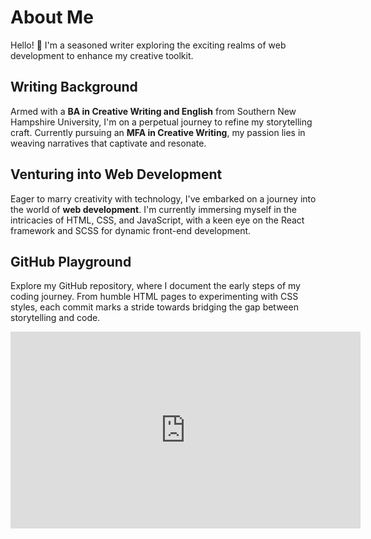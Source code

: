 # About Me

Hello! 👋 I'm a seasoned writer exploring the exciting realms of web development to enhance my creative toolkit.

## Writing Background

Armed with a **BA in Creative Writing and English** from Southern New Hampshire University, I'm on a perpetual journey to refine my storytelling craft. Currently pursuing an **MFA in Creative Writing**, my passion lies in weaving narratives that captivate and resonate.

## Venturing into Web Development

Eager to marry creativity with technology, I've embarked on a journey into the world of **web development**. I'm currently immersing myself in the intricacies of HTML, CSS, and JavaScript, with a keen eye on the React framework and SCSS for dynamic front-end development.

## GitHub Playground

Explore my GitHub repository, where I document the early steps of my coding journey. From humble HTML pages to experimenting with CSS styles, each commit marks a stride towards bridging the gap between storytelling and code.

<iframe width="560" height="315" src="https://www.youtube.com/embed/tYH48zExzVg?si=bRvhqhzy_VAVjDkA&amp;clip=Ugkxna4AZKdmZGlfQVtgy9S8dK4HZ-VPeWE2&amp;clipt=EMuOnAEYpb2cAQ" title="YouTube video player" frameborder="0" allow="accelerometer; autoplay; clipboard-write; encrypted-media; gyroscope; picture-in-picture; web-share" allowfullscreen></iframe>


<!--
**JimmyBlakemore/JimmyBlakemore** is a ✨ _special_ ✨ repository because its `README.md` (this file) appears on your GitHub profile.

Here are some ideas to get you started:

- 🔭 I’m currently working on ...
- 🌱 I’m currently learning ...
- 👯 I’m looking to collaborate on ...
- 🤔 I’m looking for help with ...
- 💬 Ask me about ...
- 📫 How to reach me: ...
- 😄 Pronouns: ...
- ⚡ Fun fact: ...
-->
